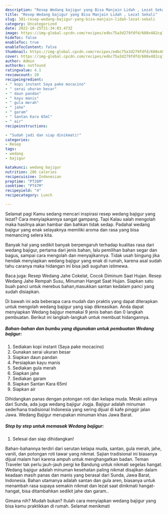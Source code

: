 ```yaml
---
description: "Resep Wedang bajigur yang Bisa Manjain Lidah , Lezat Sekali"
title: "Resep Wedang bajigur yang Bisa Manjain Lidah , Lezat Sekali"
slug: 381-resep-wedang-bajigur-yang-bisa-manjain-lidah-lezat-sekali
category: Uncategorized
date: 2022-10-25T21:34:03.473Z
image: https://img-global.cpcdn.com/recipes/e4bc75a3d279fdfd/680x482cq70/wedang-bajigur-foto-resep-utama.jpg
hideToc: false
enableToc: true
enableTocContent: false
thumbnail: https://img-global.cpcdn.com/recipes/e4bc75a3d279fdfd/680x482cq70/wedang-bajigur-foto-resep-utama.jpg
cover: https://img-global.cpcdn.com/recipes/e4bc75a3d279fdfd/680x482cq70/wedang-bajigur-foto-resep-utama.jpg
author: Admin
authorAv: notfound
ratingvalue: 4.1
reviewcount: 20
recipeingredient:
- " kopi instant Saya pake mocacino"
- " serai ukuran besar"
- " daun pandan"
- " kayu manis"
- " gula merah"
- " jahe"
- " garam"
- " Santan Kara 65ml"
- " air"
recipeinstructions:

- "Sudah jadi dan siap dinikmati!"
categories:
- Resep
tags:
- wedang
- bajigur

katakunci: wedang bajigur 
nutrition: 286 calories
recipecuisine: Indonesian
preptime: "PT26M"
cooktime: "PT47M"
recipeyield: "4"
recipecategory: Lunch

---
```



Selamat pagi Kamu sedang mencari inspirasi resep wedang bajigur yang lezat? Cara menyiapkannya sangat gampang. Tapi Kalau salah mengolah maka hasilnya akan hambar dan bahkan tidak sedap. Padahal wedang bajigur yang enak selayaknya memiliki aroma dan rasa yang bisa memancing selera kita.


Banyak hal yang sedikit banyak berpengaruh terhadap kualitas rasa dari wedang bajigur, pertama dari jenis bahan, lalu pemilihan bahan segar dan bagus, sampai cara mengolah dan menyajikannya. Tidak usah bingung jika hendak menyiapkan wedang bajigur yang enak di rumah, karena asal sudah tahu caranya maka hidangan ini bisa jadi suguhan istimewa.

Baca juga: Resep Wedang Jahe Cokelat, Cocok Diminum Saat Hujan. Resep Wedang Jahe Rempah Susu, Minuman Hangat Saat Hujan. Siapkan satu buah panci untuk merebus bahan,masukkan santan kedalam panci yang sudah disiapkan.


Di bawah ini ada beberapa cara mudah dan praktis yang dapat diterapkan untuk mengolah wedang bajigur yang siap dikreasikan. Anda dapat menyiapkan Wedang bajigur memakai 9 jenis bahan dan 0 langkah pembuatan. Berikut ini langkah-langkah untuk membuat hidangannya.

<!--inarticleads1-->

##### Bahan-bahan dan bumbu yang digunakan untuk pembuatan Wedang bajigur:

1. Sediakan  kopi instant (Saya pake mocacino)
1. Gunakan  serai ukuran besar
1. Siapkan  daun pandan
1. Persiapkan  kayu manis
1. Sediakan  gula merah
1. Siapkan  jahe
1. Sediakan  garam
1. Siapkan  Santan Kara 65ml
1. Siapkan  air


Dihidangkan panas dengan potongan roti dan kelapa muda. Meski aslinya dari Sunda, ada juga wedang bajigur Jogja. Bajigur adalah minuman sederhana tradisional Indonesia yang sering dijual di kafe pinggir jalan Jawa. Wedang Bajigur merupakan minuman khas Jawa Barat. 

<!--inarticleads2-->

##### Step by step untuk memasak Wedang bajigur:


1. Selesai dan siap dihidangkan!

Bahan-bahannya terdiri dari serutan kelapa muda, santan, gula merah, jahe, vanili, dan potongan roti tawar yang nikmat. Sajian tradisional ini biasanya dijual malam hari karena ampuh untuk menghangatkan badan. Teman Traveler tak perlu jauh-jauh pergi ke Bandung untuk nikmati segelas hangat. Wedang bajigur adalah minuman kesehatan paling nikmat disajikan dalam keadaan masih panas dan manis yang berasal dari Sunda, Jawa Barat, Indonesia. Bahan utamanya adalah santan dan gula aren, biasanya untuk menambah rasa supaya semakin nikmat dan lezat saat dinikmati hangat-hangat, bisa ditambahkan sedikit jahe dan garam.. 

Gimana nih? Mudah bukan? Itulah cara menyiapkan wedang bajigur yang bisa kamu praktikkan di rumah. Selamat menikmati
